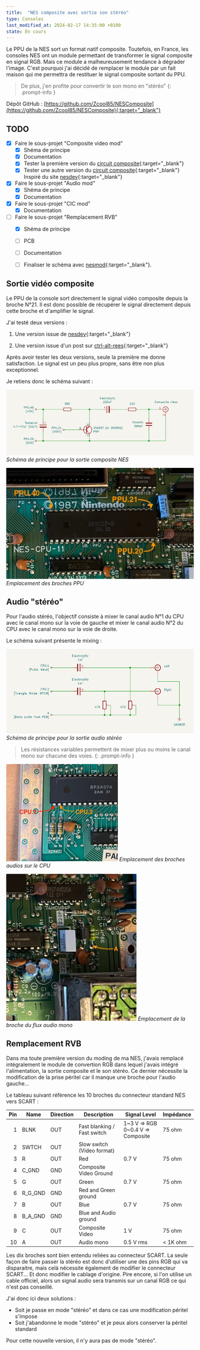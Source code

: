 ```yaml
---
title:  "NES composite avec sortie son stéréo"
type: Consoles
last_modified_at: 2024-02-17 14:35:00 +0100
state: En cours
---
```


Le PPU de la NES sort un format natif composite. Toutefois, en France, les consoles NES
ont un module permettant de transformer le signal composite en signal RGB. Mais ce module
a malheureusement tendance à dégrader l'image. C'est pourquoi j'ai décidé de remplacer le
module par un fait maison qui me permettra de restituer le signal composite sortant du PPU.

<!--more-->

> De plus, j'en profite pour convertir le son mono en "stéréo"
{: .prompt-info }

Dépôt GitHub : [https://github.com/Zcool85/NESComposite](https://github.com/Zcool85/NESComposite){:target="_blank"}

## TODO

- [x] Faire le sous-projet "Composite video mod"
  + [x] Shéma de principe
  + [x] Documentation
  + [x] Tester la première version du [circuit composite](https://www.nesdev.org/wiki/PPU_pinout){:target="_blank"}
  + [x] Tester une autre version du [circuit composite](https://ctrl-alt-rees.com/2019-01-26-nintendo-famicom-composite-video-output-mod.html){:target="_blank"}
         Inspiré du site [nesdev](https://forums.nesdev.org/viewtopic.php?f=9&t=10554){:target="_blank"}
- [x] Faire le sous-projet "Audio mod"
  + [x] Shéma de principe
  + [x] Documentation
- [x] Faire le sous-projet "CIC mod"
  + [x] Documentation
- [ ] Faire le sous-projet "Remplacement RVB"
  + [x] Shéma de principe
  + [ ] PCB
  + [ ] Documentation
  + [ ] Finaliser le schéma avec [nesmod](http://rnc.free.fr/nesmod/){:target="_blank"}.


## Sortie vidéo composite

Le PPU de la console sort directement le signal vidéo composite depuis la broche N°21. Il est donc
possible de récupérer le signal directement depuis cette broche et d'amplifier le signal.

J'ai testé deux versions :

1. Une version issue de [nesdev](https://www.nesdev.org/wiki/PPU_pinout){:target="_blank"}

2. Une version issue d'un post sur [ctrl-alt-rees](https://ctrl-alt-rees.com/2019-01-26-nintendo-famicom-composite-video-output-mod.html){:target="_blank"}


Après avoir tester les deux versions, seule la première me donne satisfaction. Le signal est un peu
plus propre, sans être non plus exceptionnel.

Je retiens donc le schéma suivant :

![NES Composite](/assets/projects/NESComposite/Composite_video_mod.jpg)
_Schéma de principe pour la sortie composite NES_

![Broches PPU](/assets/projects/NESComposite/nes_ppu.jpeg)
_Emplacement des broches PPU_

## Audio "stéréo"

Pour l'audio stéréo, l'objectif consiste à mixer le canal audio N°1 du CPU avec le canal mono sur la voie de gauche et
mixer le canal audio N°2 du CPU avec le canal mono sur la voie de droite.

Le schéma suivant présente le mixing :

![Audio Stereo](/assets/projects/NESComposite/audio_stereo_mod.png)
_Schéma de principe pour la sortie audio stéréo_

> Les résistances variables permettent de mixer plus ou moins le canal mono sur chacune des voies.
{: .prompt-info }

![Broches audio du CPU](/assets/projects/NESComposite/audio_cpu.jpeg)
_Emplacement des broches audios sur le CPU_

![Flux audio mono](/assets/projects/NESComposite/audio_mono.jpeg)
_Emplacement de la broche du flux audio mono_

## Remplacement RVB

Dans ma toute première version du moding de ma NES, j'avais remplacé intégralement le module de convertion RGB
dans lequel j'avais intégré l'alimentation, la sortie composite et le son stéréo. Ce dernier nécessite la
modification de la prise péritel car il manque une broche pour l'audio gauche...

Le tableau suivant référence les 10 broches du connecteur standard NES vers SCART :

| Pin | Name    | Direction | Description             | Signal Level | Impédance
|----:|---------|-----------|-------------------------|--------------|----------
| 1   | BLNK    | OUT       | Fast blanking / Fast switch | 1~3 V => RGB<br />0~0.4 V => Composite | 75 ohm
| 2   | SWTCH   | OUT       | Slow switch (Video format) |              |
| 3   | R       | OUT       | Red                     | 0.7 V        | 75 ohm
| 4   | C_GND   | GND       | Composite Video Ground  |              |
| 5   | G       | OUT       | Green                   | 0.7 V        | 75 ohm
| 6   | R_G_GND | GND       | Red and Green ground    |              |
| 7   | B       | OUT       | Blue                    | 0.7 V        | 75 ohm
| 8   | B_A_GND | GND       | Blue and Audio ground   |              |
| 9   | C       | OUT       | Composite Video         | 1 V         | 75 ohm
| 10  | A       | OUT       | Audio mono              | 0.5 V rms    | < 1K ohm

Les dix broches sont bien entendu reliées au connecteur SCART. La seule façon de faire passer la stéréo
est donc d'utiliser une des pins RGB qui va disparaitre, mais celà nécessite également de modifier
le connecteur SCART... Et donc modifier le cablage d'origine. Pire encore, si l'on utilise un cable
officiel, alors un signal audio sera transmis sur un canal RGB ce qui n'est pas conseillé.

J'ai donc ici deux solutions :

- Soit je passe en mode "stéréo" et dans ce cas une modification péritel s'impose
- Soit j'abandonne le mode "stéréo" et je peux alors conserver la péritel standard

Pour cette nouvelle version, il n'y aura pas de mode "stéréo".

